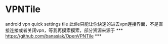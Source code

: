 # VPNTile
android vpn quick settings tile
此tile只能让你快速的进去vpn连接界面，不是直接连接或者关闭vpn，等我再摸索摸索，部分资源来源于 *** https://github.com/banasiak/OpenVPNTile ***
